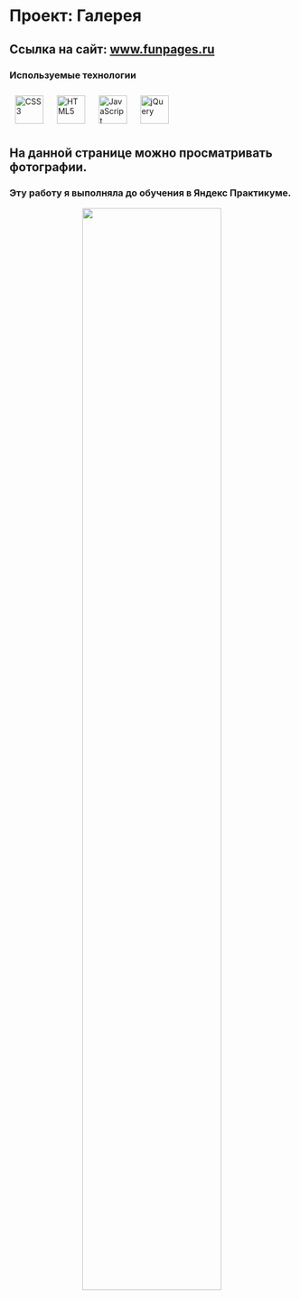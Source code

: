 
# Проект: __Галерея__
## Ссылка на сайт: www.funpages.ru

###  Используемые технологии 
<div align="left">   
<a href="https://www.w3schools.com/css/" target="_blank"><img style="margin: 10px" src="https://profilinator.rishav.dev/skills-assets/css3-original-wordmark.svg" alt="CSS3" height="50" /></a>  
<a href="https://en.wikipedia.org/wiki/HTML5" target="_blank"><img style="margin: 10px" src="https://profilinator.rishav.dev/skills-assets/html5-original-wordmark.svg" alt="HTML5" height="50" /></a>  
<a href="https://www.javascript.com/" target="_blank"><img style="margin: 10px" src="https://profilinator.rishav.dev/skills-assets/javascript-original.svg" alt="JavaScript" height="50" /></a>  
<a href="https://jquery.com/" target="_blank"><img style="margin: 10px" src="https://profilinator.rishav.dev/skills-assets/jquery.png" alt="jQuery" height="50" /></a>  
</div>



## На данной странице можно просматривать фотографии.
### Эту работу я выполняла до обучения в Яндекс Практикуме.
 
<div align="center">
<img src="https://sun9-9.userapi.com/impg/FgrzKIMMKAqHL_c-VxJLUPUEVy3rdBjkfvD19Q/R07pIBW-Q5E.jpg?size=1835x859&quality=95&sign=dcf31c1db1624d17ebf775e7b93c0590&type=album" align="center" style="width: 70%" />
</div>  
